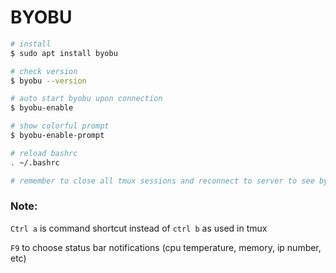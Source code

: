 # BYOBU

```sh 
# install
$ sudo apt install byobu

# check version
$ byobu --version

# auto start byobu upon connection
$ byobu-enable

# show colorful prompt
$ byobu-enable-prompt

# reload bashrc
. ~/.bashrc

# remember to close all tmux sessions and reconnect to server to see byobu prompts

```

### Note: 

`Ctrl a` is command shortcut instead of `ctrl b` as used in tmux
 
 `F9` to choose status bar notifications (cpu temperature, memory, ip number, etc)
 
 
